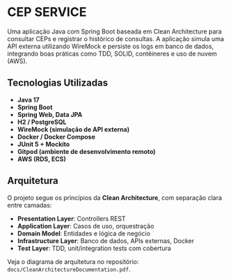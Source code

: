 # CEP SERVICE

Uma aplicação Java com Spring Boot baseada em Clean Architecture para consultar CEPs e registrar o histórico de consultas. A aplicação simula uma API externa utilizando WireMock e persiste os logs em banco de dados, integrando boas práticas como TDD, SOLID, contêineres e uso de nuvem (AWS).


## Tecnologias Utilizadas

- **Java 17**
- **Spring Boot**
- **Spring Web, Data JPA**
- **H2 / PostgreSQL**
- **WireMock (simulação de API externa)**
- **Docker / Docker Compose**
- **JUnit 5 + Mockito**
- **Gitpod (ambiente de desenvolvimento remoto)**
- **AWS (RDS, ECS)**


## Arquitetura

O projeto segue os princípios da **Clean Architecture**, com separação clara entre camadas:

- **Presentation Layer**: Controllers REST
- **Application Layer**: Casos de uso, orquestração
- **Domain Model**: Entidades e lógica de negócio
- **Infrastructure Layer**: Banco de dados, APIs externas, Docker
- **Test Layer**: TDD, unit/integration tests com cobertura

Veja o diagrama de arquitetura no repositório: `docs/CleanArchitectureDocumentation.pdf`.


